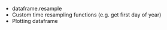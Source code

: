 * dataframe.resample
* Custom time resampling functions (e.g. get first day of year)
* Plotting dataframe